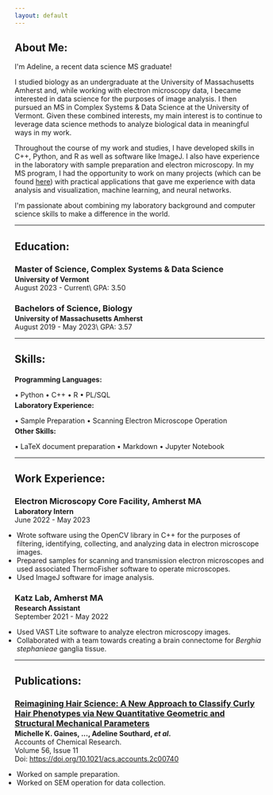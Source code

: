 ```yaml
---
layout: default
---
```

## About Me:

I'm Adeline, a recent data science MS graduate!

I studied biology as an undergraduate at the University of Massachusetts Amherst and, while working with electron microscopy data, I became interested in data science for the purposes of image analysis. I then pursued an MS in Complex Systems & Data Science at the University of Vermont. Given these combined interests, my main interest is to continue to leverage data science methods to analyze biological data in meaningful ways in my work.

Throughout the course of my work and studies, I have developed skills in C++, Python, and R as well as software like ImageJ. I also have experience in the laboratory with sample preparation and electron microscopy. In my MS program, I had the opportunity to work on many projects (which can be found [here](./projects)) with practical applications that gave me experience with data analysis and visualization, machine learning, and neural networks.

I'm passionate about combining my laboratory background and computer science skills to make a difference in the world.

---

## Education:

<h3 style="margin-bottom:2px;">Master of Science, Complex Systems & Data Science</h3>
<h4 style="margin:0;">University of Vermont</h4>
August 2023 - Current\
GPA: 3.50

<h3 style="margin-bottom:2px;">Bachelors of Science, Biology</h3>
<h4 style="margin:0;">University of Massachusetts Amherst</h4>
August 2019 - May 2023\
GPA: 3.57

---

## Skills:

<h4 style="margin-bottom:2px;">Programming Languages:</h4>
<p style="margin-bottom:4px;">&#x2022; Python &#x2022; C++ &#x2022; R &#x2022; PL/SQL</p>

<h4 style="margin-bottom:2px; margin-top:2px;">Laboratory Experience:</h4>
<p style="margin-bottom:4px;">&#x2022; Sample Preparation &#x2022; Scanning Electron Microscope Operation</p>

<h4 style="margin-bottom:2px; margin-top:2px;">Other Skills:</h4>
<p style="margin-bottom:4px;">&#x2022; LaTeX document preparation &#x2022; Markdown &#x2022; Jupyter Notebook</p>

---

## Work Experience:

<h3 style="margin-bottom:2px;">Electron Microscopy Core Facility, Amherst MA</h3>
<p style="margin:0;"><b>Laboratory Intern</b><br>
June 2022 - May 2023</p>
<ul style="margin-left: -1.4em;">
  <li>Wrote software using the OpenCV library in C++ for the purposes of filtering, identifying, collecting, and analyzing data in electron microscope images.</li>
  <li>Prepared samples for scanning and transmission electron microscopes and used associated ThermoFisher software to operate microscopes.</li>
  <li>Used ImageJ software for image analysis.</li>
</ul>

<h3 style="margin-bottom:2px;">Katz Lab, Amherst MA</h3>
<p style="margin:0;"><b>Research Assistant</b><br>
September 2021 - May 2022</p>
<ul style="margin-left: -1.4em;">
  <li>Used VAST Lite software to analyze electron microscopy images.</li>
  <li>Collaborated with a team towards creating a brain connectome for <i>Berghia stephanieae</i> ganglia tissue.</li>
</ul>

---

## Publications:

<h3 style="margin-bottom:2px; color:var(--clr-a-text);"><a href="https://pubs.acs.org/doi/10.1021/acs.accounts.2c00740">Reimagining Hair Science: A New Approach to Classify Curly Hair Phenotypes via New Quantitative Geometric and Structural Mechanical Parameters</a></h3>
<p style="margin:0;"><b>Michelle K. Gaines, ..., Adeline Southard, <i>et al</i>.</b><br>
Accounts of Chemical Research.<br>
Volume 56, Issue 11<br>
Doi: <a href="https://doi.org/10.1021/acs.accounts.2c00740">https://doi.org/10.1021/acs.accounts.2c00740</a></p>
<ul style="margin-left: -1.4em;">
  <li>Worked on sample preparation.</li>
  <li>Worked on SEM operation for data collection.</li>
</ul>

